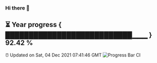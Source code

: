 ### Hi there 👋
⏳ Year progress { ███████████████████████████▁▁▁ } 92.42 %
---
⏰ Updated on Sat, 04 Dec 2021 07:41:46 GMT
![Progress Bar CI](https://github.com/liununu/liununu/workflows/Progress%20Bar%20CI/badge.svg)
